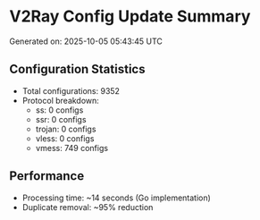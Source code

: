 # V2Ray Config Update Summary
Generated on: 2025-10-05 05:43:45 UTC

## Configuration Statistics
- Total configurations: 9352
- Protocol breakdown:
  - ss: 0 configs
  - ssr: 0 configs
  - trojan: 0 configs
  - vless: 0 configs
  - vmess: 749 configs

## Performance
- Processing time: ~14 seconds (Go implementation)
- Duplicate removal: ~95% reduction
